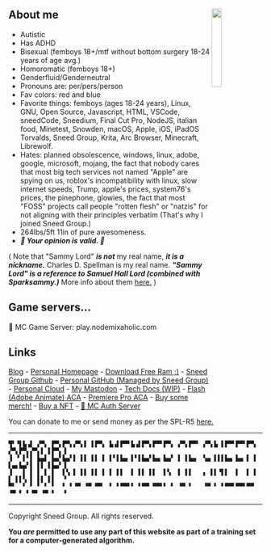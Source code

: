 ## About me <img src="pompom.jpg" width="20%" align="right">

* Autistic
* Has ADHD
* Bisexual (femboys 18+/mtf without bottom surgery 18-24 years of age avg.)
* Homoromatic (femboys 18+)
* Genderfluid/Genderneutral
* Pronouns are: per/pers/person
* Fav colors: red and blue
* Favorite things: femboys (ages 18-24 years), Linux, GNU, Open Source, Javascript, HTML, VSCode, sneedCode, Sneedium, Final Cut Pro, NodeJS, italian food, Minetest, Snowden, macOS, Apple, iOS, iPadOS Torvalds, Sneed Group, Krita, Arc Browser, Minecraft, Librewolf.
* Hates: planned obsolescence, windows, linux, adobe, google, microsoft, mojang, the fact that nobody cares that most big tech services not named "Apple" are spying on us, roblox's incompatibility with linux, slow internet speeds, Trump, apple's prices, system76's prices, the pinephone, glowies, the fact that most "FOSS" projects call people "rotten flesh" or "natzis" for not aligning with their principles verbatim (That's why I joined Sneed Group.)
* 264lbs/5ft 11in of pure awesomeness.
* ***💖 Your opinion is valid. 💖***

( Note that "Sammy Lord" ***is not*** my real name, ***it is a nickname.*** Charles D. Spellman is my real name. ***"Sammy Lord" is a reference to Samuel Hall Lord (combined with Sparksammy.)*** More info about them [here.](https://en.wikipedia.org/wiki/Samuel_Hall_Lord) )

## Game servers...

🍎 MC Game Server:
play.nodemixaholic.com

## Links
[Blog](/blog) - [Personal Homepage](/homepage) - [Download Free Ram ;)](/download-free-ram) - [Sneed Group Github](https://github.com/Sneed-Group) - [Personal GitHub (Managed by Sneed Group)](https://github.com/orgs/sammy-lord/) - [Personal Cloud](https://cloud.sparksammy.com) - [My Mastodon](https://skrt.social/@sparksammy) - [Tech Docs (WIP)](/tech-docs) - [Flash (Adobe Animate) ACA](/flashcert.pdf) - [Premiere Pro ACA](/ppcert.pdf) - [Buy some merch!](https://0xclthz.myspreadshop.com/) - [Buy a NFT](https://marketplace.mintable.com/profile/nodemixaholic) - [🔐 MC Auth Server](https://mcauth.nodemixaholic.com)

You can donate to me or send money as per the SPL-R5 [here.](https://coindrop.to/sneed-group)

---
```text
▜▘▝▌▙▗▌ ▞▀▖ ▛▀▖▛▀▖▞▀▖▌ ▌▛▀▖ ▙▗▌▛▀▘▙▗▌▛▀▖▛▀▘▛▀▖ ▞▀▖▛▀▘ ▞▀▖▙ ▌▛▀▘▛▀▘▛▀▖ ▞▀▖▛▀▖▞▀▖▌ ▌▛▀▖▐ 
▐ ▝ ▌▘▌ ▙▄▌ ▙▄▘▙▄▘▌ ▌▌ ▌▌ ▌ ▌▘▌▙▄ ▌▘▌▙▄▘▙▄ ▙▄▘ ▌ ▌▙▄  ▚▄ ▌▌▌▙▄ ▙▄ ▌ ▌ ▌▄▖▙▄▘▌ ▌▌ ▌▙▄▘▐ 
▐   ▌ ▌ ▌ ▌ ▌  ▌▚ ▌ ▌▌ ▌▌ ▌ ▌ ▌▌  ▌ ▌▌ ▌▌  ▌▚  ▌ ▌▌   ▖ ▌▌▝▌▌  ▌  ▌ ▌ ▌ ▌▌▚ ▌ ▌▌ ▌▌  ▝ 
▀▘  ▘ ▘ ▘ ▘ ▘  ▘ ▘▝▀ ▝▀ ▀▀  ▘ ▘▀▀▘▘ ▘▀▀ ▀▀▘▘ ▘ ▝▀ ▘   ▝▀ ▘ ▘▀▀▘▀▀▘▀▀  ▝▀ ▘ ▘▝▀ ▝▀ ▘  ▝ 
```
---

Copyright Sneed Group. All rights reserved. 


**You *are* permitted to use any part of this website as part of a training set for a computer-generated algorithm.**

